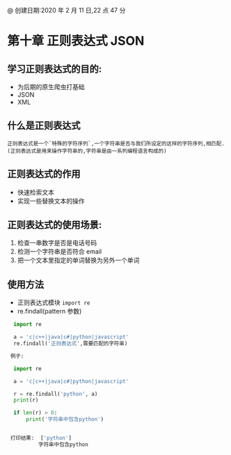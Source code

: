 @ 创建日期:2020 年 2 月 11 日,22 点 47 分

# 第十章 正则表达式 JSON

## 学习正则表达式的目的:

- 为后期的原生爬虫打基础
- JSON
- XML

## 什么是正则表达式

    正则表达式是一个`特殊的字符序列`,一个字符串是否与我们所设定的这样的字符序列,相匹配.(正则表达式是用来操作字符串的,字符串是由一系列编程语言构成的)

## 正则表达式的作用

- 快速检索文本
- 实现一些替换文本的操作

## 正则表达式的使用场景:

1. 检查一串数字是否是电话号码
2. 检测一个字符串是否符合 email
3. 把一个文本里指定的单词替换为另外一个单词

## 使用方法

- 正则表达式模块 `import re`
- re.findall(pattern 参数)

```py
  import re

  a = 'c|c++|java|c#|python|javascript'
  re.findall('正则表达式',需要匹配的字符串)

```

```py
 例子:

  import re

  a = 'c|c++|java|c#|python|javascript'

  r = re.findall('python', a)
  print(r)

  if len(r) > 0:
      print('字符串中包含python')

```

```py

 打印结果:  ['python']
          字符串中包含python

```
